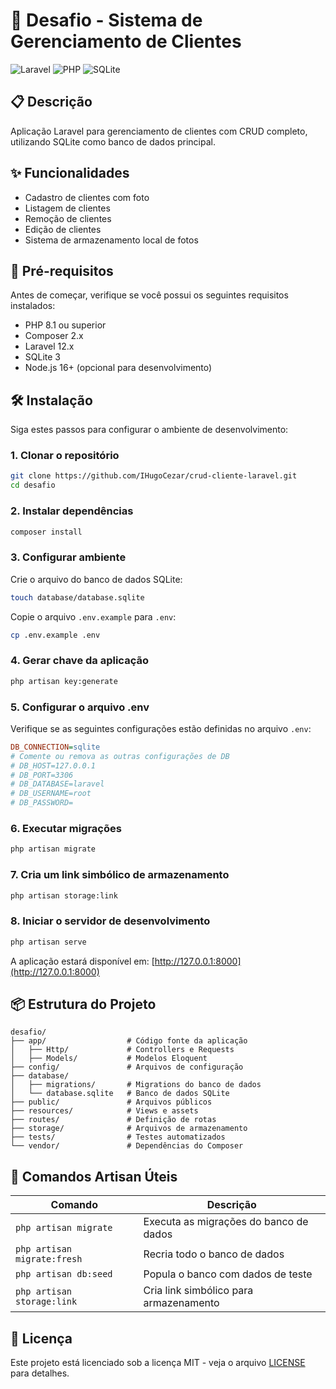 # 📝 Desafio - Sistema de Gerenciamento de Clientes

![Laravel](https://img.shields.io/badge/Laravel-10.x-FF2D20?logo=laravel)
![PHP](https://img.shields.io/badge/PHP-8.1+-777BB4?logo=php)
![SQLite](https://img.shields.io/badge/SQLite-3.x-003B57?logo=sqlite)

## 📋 Descrição

Aplicação Laravel para gerenciamento de clientes com CRUD completo, utilizando SQLite como banco de dados principal.

## ✨ Funcionalidades

- Cadastro de clientes com foto
- Listagem de clientes  
- Remoção de clientes
- Edição de clientes
- Sistema de armazenamento local de fotos

## 🚀 Pré-requisitos

Antes de começar, verifique se você possui os seguintes requisitos instalados:

- PHP 8.1 ou superior
- Composer 2.x
- Laravel 12.x
- SQLite 3
- Node.js 16+ (opcional para desenvolvimento)

## 🛠️ Instalação

Siga estes passos para configurar o ambiente de desenvolvimento:

### 1. Clonar o repositório

```bash
git clone https://github.com/IHugoCezar/crud-cliente-laravel.git
cd desafio
```

### 2. Instalar dependências

```bash
composer install
```

### 3. Configurar ambiente

Crie o arquivo do banco de dados SQLite:

```bash
touch database/database.sqlite
```

Copie o arquivo `.env.example` para `.env`:

```bash
cp .env.example .env
```

### 4. Gerar chave da aplicação

```bash
php artisan key:generate
```

### 5. Configurar o arquivo .env

Verifique se as seguintes configurações estão definidas no arquivo `.env`:

```ini
DB_CONNECTION=sqlite
# Comente ou remova as outras configurações de DB
# DB_HOST=127.0.0.1
# DB_PORT=3306
# DB_DATABASE=laravel
# DB_USERNAME=root
# DB_PASSWORD=
```

### 6. Executar migrações

```bash
php artisan migrate
```
### 7. Cria um link simbólico de armazenamento

```bash
php artisan storage:link
```

### 8. Iniciar o servidor de desenvolvimento

```bash
php artisan serve
```

A aplicação estará disponível em: [http://127.0.0.1:8000](http://127.0.0.1:8000)

## 📦 Estrutura do Projeto

```
desafio/
├── app/                  # Código fonte da aplicação
│   ├── Http/             # Controllers e Requests
│   ├── Models/           # Modelos Eloquent
├── config/               # Arquivos de configuração
├── database/
│   ├── migrations/       # Migrations do banco de dados
│   └── database.sqlite   # Banco de dados SQLite
├── public/               # Arquivos públicos
├── resources/            # Views e assets
├── routes/               # Definição de rotas
├── storage/              # Arquivos de armazenamento
├── tests/                # Testes automatizados
└── vendor/               # Dependências do Composer
```

## 🔧 Comandos Artisan Úteis

| Comando | Descrição |
|---------|-----------|
| `php artisan migrate` | Executa as migrações do banco de dados |
| `php artisan migrate:fresh` | Recria todo o banco de dados |
| `php artisan db:seed` | Popula o banco com dados de teste |
| `php artisan storage:link` | Cria link simbólico para armazenamento |

## 📄 Licença

Este projeto está licenciado sob a licença MIT - veja o arquivo [LICENSE](LICENSE) para detalhes.
